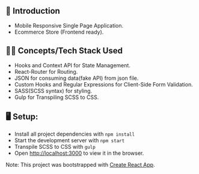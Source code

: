 ## :bookmark_tabs: Introduction 
- Mobile Responsive Single Page Application.
- Ecommerce Store (Frontend ready).


## :technologist: Concepts/Tech Stack Used
- Hooks and Context API for State Management.
- React-Router for Routing.
- JSON for consuming data(fake API) from json file.
- Custom Hooks and Regular Expressions for Client-Side Form Validation.
- SASS(SCSS syntax) for styling.
- Gulp for Transpiling SCSS to CSS.

## :desktop_computer: Setup:
- Install all project dependencies with ```npm install```
- Start the development server with ```npm start```
- Transpile SCSS to CSS with ```gulp```
- Open [http://localhost:3000](http://localhost:3000) to view it in the browser.


Note: This project was bootstrapped with [Create React App](https://github.com/facebook/create-react-app).
